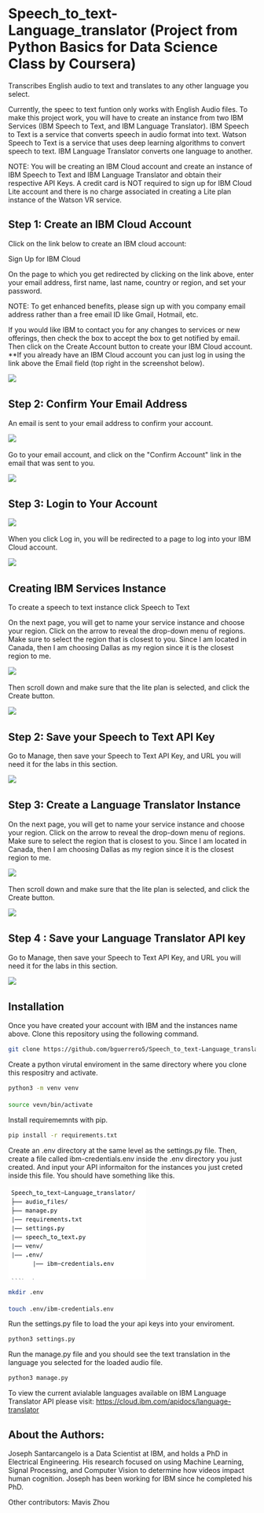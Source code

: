 # Speech_to_text-Language_translator (Project from Python Basics for Data Science Class by Coursera)

Transcribes English audio to text and translates to any other language you select.

Currently, the speec to text funtion only works with English Audio files. To make this project work, you will have to create an instance from two IBM Services (IBM Speech to Text, and IBM Language Translator).
IBM Speech to Text is a service that converts speech in audio format into text. Watson Speech to Text is a service that uses deep learning algorithms to convert speech to text. IBM Language Translator converts one language to another.

NOTE: You will be creating an IBM Cloud account and create an instance of IBM Speech to Text and IBM Language Translator and obtain their respective API Keys. A credit card is NOT required to sign up for IBM Cloud Lite account and there is no charge associated in creating a Lite plan instance of the Watson VR service.

## Step 1: Create an IBM Cloud Account

Click on the link below to create an IBM cloud account:

Sign Up for IBM Cloud

On the page to which you get redirected by clicking on the link above, enter your email address, first name, last name, country or region, and set your password.

NOTE: To get enhanced benefits, please sign up with you company email address rather than a free email ID like Gmail, Hotmail, etc.

If you would like IBM to contact you for any changes to services or new offerings, then check the box to accept the box to get notified by email. Then click on the Create Account button to create your IBM Cloud account. **If you already have an IBM Cloud account you can just log in using the link above the Email field (top right in the screenshot below).

<img src="https://ibm-skills-network.gitlab.io/IBM_cloud_docs/SpeechToText/Sign_Up.png" width="50%">

## Step 2: Confirm Your Email Address

An email is sent to your email address to confirm your account.

<img src="https://ibm-skills-network.gitlab.io/IBM_cloud_docs/SpeechToText/Email_Confirmation.png" width="50%">

Go to your email account, and click on the "Confirm Account" link in the email that was sent to you.

<img src="https://ibm-skills-network.gitlab.io/IBM_cloud_docs/SpeechToText/Confirm_Email_Account.png" width="50%">

## Step 3: Login to Your Account

<img src="https://ibm-skills-network.gitlab.io/IBM_cloud_docs/SpeechToText/Log_into_account.png" width="50%">

When you click Log in, you will be redirected to a page to log into your IBM Cloud account.

<img src="https://ibm-skills-network.gitlab.io/IBM_cloud_docs/SpeechToText/loginto_account.png" width="50%">


## Creating IBM Services Instance 

To create a speech to text instance click Speech to Text

On the next page, you will get to name your service instance and choose your region. Click on the arrow to reveal the drop-down menu of regions. Make sure to select the region that is closest to you. Since I am located in Canada, then I am choosing Dallas as my region since it is the closest region to me.

<img src="https://ibm-skills-network.gitlab.io/IBM_cloud_docs/SpeechToText/Naming_Speech_to_Text_Service.png" width="50%">

Then scroll down and make sure that the lite plan is selected, and click the Create button.

<img src="https://ibm-skills-network.gitlab.io/IBM_cloud_docs/SpeechToText/Create_Speech_to_Text.png" width="50%">

## Step 2: Save your Speech to Text API Key

Go to Manage, then save your Speech to Text API Key, and URL you will need it for the labs in this section.

<img src="https://ibm-skills-network.gitlab.io/IBM_cloud_docs/SpeechToText/Speech_to_Text_API.png" width="50%">

## Step 3: Create a Language Translator Instance

On the next page, you will get to name your service instance and choose your region. Click on the arrow to reveal the drop-down menu of regions. Make sure to select the region that is closest to you. Since I am located in Canada, then I am choosing Dallas as my region since it is the closest region to me.

<img src="https://ibm-skills-network.gitlab.io/IBM_cloud_docs/SpeechToText/Naming_Language_Translator.png" width="50%">


Then scroll down and make sure that the lite plan is selected, and click the Create button.

<img src="https://ibm-skills-network.gitlab.io/IBM_cloud_docs/SpeechToText/Create_Translation.png" width="50%">


## Step 4 : Save your Language Translator API key

Go to Manage, then save your Speech to Text API Key, and URL you will need it for the labs in this section.

<img src="https://ibm-skills-network.gitlab.io/IBM_cloud_docs/SpeechToText/Translation_API.png" width="50%">



## Installation 

Once you have created your account with IBM and the instances name above. Clone this repository using the following command.

```bash
git clone https://github.com/bguerrero5/Speech_to_text-Language_translator.git
```

Create a python virutal enviroment in the same directory where you clone this respositry and activate.

```bash
python3 -m venv venv

source vevn/bin/activate
```
Install requirememnts with pip.

```bash
pip install -r requirements.txt
```
Create an .env directory at the same level as the settings.py file. Then, create a file called ibm-credentials.env
inside the .env directory you just created. And input your API informaiton for the instances you just creted inside this file. You should have something like this.

<img src="images/terminal.png" >

```bash
mkdir .env

touch .env/ibm-credentials.env
```

Run the settings.py file to load the your api keys into your enviroment.

```bash
python3 settings.py
```
Run the manage.py file and you should see the text translation in the language you selected for the loaded audio file.

```bash
python3 manage.py
```

To view the current avialable languages available on IBM Language Translator API please visit: https://cloud.ibm.com/apidocs/language-translator


## About the Authors:
Joseph Santarcangelo is a Data Scientist at IBM, and holds a PhD in Electrical Engineering. His research focused on using Machine Learning, Signal Processing, and Computer Vision to determine how videos impact human cognition. Joseph has been working for IBM since he completed his PhD.

Other contributors: Mavis Zhou
